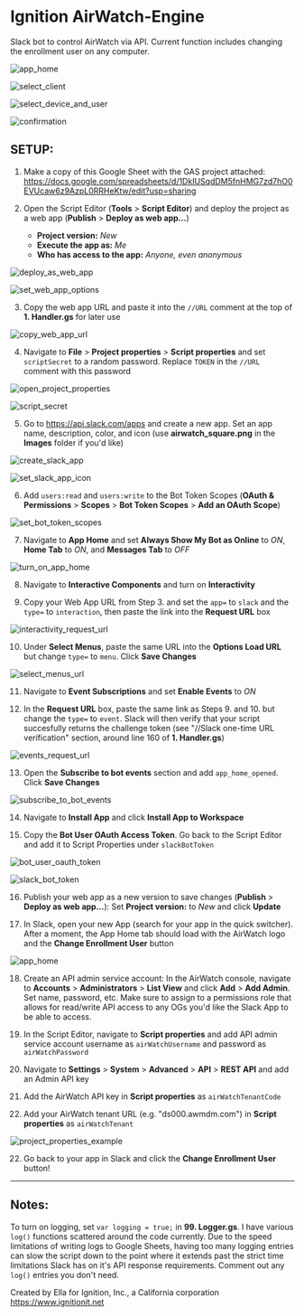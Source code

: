 # Ignition AirWatch-Engine
Slack bot to control AirWatch via API. Current function includes changing the enrollment user on any computer.

![app_home](https://github.com/Ignition-IT/AirWatch-Engine/blob/master/Images/app_home.png)

![select_client](https://github.com/Ignition-IT/AirWatch-Engine/blob/master/Images/select_client.png)

![select_device_and_user](https://github.com/Ignition-IT/AirWatch-Engine/blob/master/Images/select_device_and_user.png)

![confirmation](https://github.com/Ignition-IT/AirWatch-Engine/blob/master/Images/confirmation.png)


## SETUP: ##

1. Make a copy of this Google Sheet with the GAS project attached: https://docs.google.com/spreadsheets/d/1DkIUSqdDM5fnHMG7zd7hO0EVUcaw6z9AzpL0RRHeKtw/edit?usp=sharing


2. Open the Script Editor (__Tools__ > __Script Editor__) and deploy the project as a web app (__Publish__ > __Deploy as web app...__)
	+ __Project version:__ _New_
	+ __Execute the app as:__ _Me_
	+ __Who has access to the app:__ _Anyone, even anonymous_
  

![deploy_as_web_app](https://github.com/Ignition-IT/AirWatch-Engine/blob/master/Images/deploy_as_web_app.png)


![set_web_app_options](https://github.com/Ignition-IT/AirWatch-Engine/blob/master/Images/set_web_app_options.png)


3. Copy the web app URL and paste it into the `//URL` comment at the top of __1. Handler.gs__ for later use  


![copy_web_app_url](https://github.com/Ignition-IT/AirWatch-Engine/blob/master/Images/copy_web_app_url.png)  


4. Navigate to __File__ > __Project properties__ > __Script properties__ and set `scriptSecret` to a random password. Replace `TOKEN` in the `//URL` comment with this password

![open_project_properties](https://github.com/Ignition-IT/AirWatch-Engine/blob/master/Images/open_project_properties.png)

![script_secret](https://github.com/Ignition-IT/AirWatch-Engine/blob/master/Images/script_secret.png)


5. Go to https://api.slack.com/apps and create a new app. Set an app name, description, color, and icon (use __airwatch_square.png__ in the __Images__ folder if you'd like)

![create_slack_app](https://github.com/Ignition-IT/AirWatch-Engine/blob/master/Images/create_slack_app.png)

![set_slack_app_icon](https://github.com/Ignition-IT/AirWatch-Engine/blob/master/Images/set_slack_app_icon.png)


6. Add `users:read` and `users:write` to the Bot Token Scopes (__OAuth & Permissions__ > __Scopes__ > __Bot Token Scopes__ > __Add an OAuth Scope__)

![set_bot_token_scopes](https://github.com/Ignition-IT/AirWatch-Engine/blob/master/Images/set_bot_token_scopes.png)


7. Navigate to __App Home__ and set __Always Show My Bot as Online__ to _ON_, __Home Tab__ to _ON_, and __Messages Tab__ to _OFF_

![turn_on_app_home](https://github.com/Ignition-IT/AirWatch-Engine/blob/master/Images/turn_on_app_home.png)


8. Navigate to __Interactive Components__ and turn on __Interactivity__


9. Copy your Web App URL from Step 3. and set the `app=` to `slack` and the `type=` to `interaction`, then paste the link into the __Request URL__ box

![interactivity_request_url](https://github.com/Ignition-IT/AirWatch-Engine/blob/master/Images/interactivity_request_url.png)


10. Under __Select Menus__, paste the same URL into the __Options Load URL__ but change `type=` to `menu`. Click __Save Changes__

![select_menus_url](https://github.com/Ignition-IT/AirWatch-Engine/blob/master/Images/select_menus_url.png)


11. Navigate to __Event Subscriptions__ and set __Enable Events__ to _ON_


12. In the __Request URL__ box, paste the same link as Steps 9. and 10. but change the `type=` to `event`. Slack will then verify that your script succesfully returns the challenge token (see "//Slack one-time URL verification" section, around line 160 of __1. Handler.gs__)

![events_request_url](https://github.com/Ignition-IT/AirWatch-Engine/blob/master/Images/events_request_url.png)


13. Open the __Subscribe to bot events__ section and add `app_home_opened`. Click __Save Changes__

![subscribe_to_bot_events](https://github.com/Ignition-IT/AirWatch-Engine/blob/master/Images/subscribe_to_bot_events.png)


14. Navigate to __Install App__ and click __Install App to Workspace__


15. Copy the __Bot User OAuth Access Token__. Go back to the Script Editor and add it to Script Properties under `slackBotToken`

![bot_user_oauth_token](https://github.com/Ignition-IT/AirWatch-Engine/blob/master/Images/bot_user_oauth_token.png)

![slack_bot_token](https://github.com/Ignition-IT/AirWatch-Engine/blob/master/Images/slack_bot_token.png)


16. Publish your web app as a new version to save changes (__Publish__ > __Deploy as web app...__): Set __Project version:__ to _New_ and click __Update__


17. In Slack, open your new App (search for your app in the quick switcher). After a moment, the App Home tab should load with the AirWatch logo and the __Change Enrollment User__ button

![app_home](https://github.com/Ignition-IT/AirWatch-Engine/blob/master/Images/app_home.png)


18. Create an API admin service account: In the AirWatch console, navigate to __Accounts__ > __Administrators__ > __List View__ and click __Add__ > __Add Admin__. Set name, password, etc. Make sure to assign to a permissions role that allows for read/write API access to any OGs you'd like the Slack App to be able to access.


19. In the Script Editor, navigate to __Script properties__ and add API admin service account username as `airWatchUsername` and password as `airWatchPassword` 


20. Navigate to __Settings__ > __System__ > __Advanced__ > __API__ > __REST API__ and add an Admin API key


20. Add the AirWatch API key in __Script properties__ as `airWatchTenantCode`

21. Add your AirWatch tenant URL (e.g. "ds000.awmdm.com") in __Script properties__ as `airWatchTenant`

![project_properties_example](https://github.com/Ignition-IT/AirWatch-Engine/blob/master/Images/project_properties_example.png)


22. Go back to your app in Slack and click the __Change Enrollment User__ button!



--------------------------


## Notes: ##
To turn on logging, set `var logging = true;` in __99. Logger.gs__. I have various `log()` functions scattered around the code currently. Due to the speed limitations of writing logs to Google Sheets, having too many logging entries can slow the script down to the point where it extends past the strict time limitations Slack has on it's API response requirements. Comment out any `log()` entries you don't need.

Created by Ella for Ignition, Inc., a California corporation
https://www.ignitionit.net
